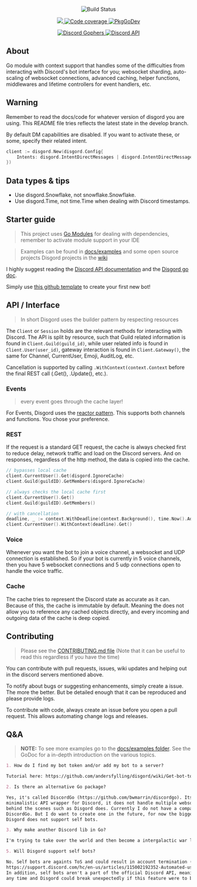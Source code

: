 <div align='center'>
  <img src="/docs/disgord-draft-8.jpeg" alt='Build Status' />
  <p>
    <a href="https://codecov.io/gh/andersfylling/disgord">
      <img src="https://codecov.io/gh/andersfylling/disgord/branch/develop/graph/badge.svg" />
    </a>
    <a href='https://goreportcard.com/report/github.com/andersfylling/disgord'>
      <img src='https://goreportcard.com/badge/github.com/andersfylling/disgord' alt='Code coverage' />
    </a>
    <a href='https://pkg.go.dev/github.com/andersfylling/disgord'>
      <img src="https://pkg.go.dev/badge/andersfylling/disgord" alt="PkgGoDev">
    </a>
  </p>
  <p>
    <a href='https://discord.gg/fQgmBg'>
      <img src='https://img.shields.io/badge/Discord%20Gophers-%23disgord-blue.svg' alt='Discord Gophers' />
    </a>
    <a href='https://discord.gg/HBTHbme'>
      <img src='https://img.shields.io/badge/Discord%20API-%23disgord-blue.svg' alt='Discord API' />
    </a>
  </p>
</div>

## About
Go module with context support that handles some of the difficulties from interacting with Discord's bot interface for you; websocket sharding, auto-scaling of websocket connections, advanced caching, helper functions, middlewares and lifetime controllers for event handlers, etc.

## Warning
Remember to read the docs/code for whatever version of disgord you are using. This README file tries reflects the latest state in the develop branch.

By default DM capabilities are disabled. If you want to activate these, or some, specify their related intent.
```go
client := disgord.New(disgord.Config{
    Intents: disgord.IntentDirectMessages | disgord.IntentDirectMessageReactions | disgord.IntentDirectMessageTyping,
})
```

## Data types & tips
 - Use disgord.Snowflake, not snowflake.Snowflake.
 - Use disgord.Time, not time.Time when dealing with Discord timestamps.

## Starter guide
> This project uses [Go Modules](https://github.com/golang/go/wiki/Modules) for dealing with dependencies, remember to activate module support in your IDE

> Examples can be found in [docs/examples](docs/examples) and some open source projects Disgord projects in the [wiki](https://github.com/andersfylling/disgord/wiki/A-few-Disgord-Projects)

I highly suggest reading the [Discord API documentation](https://discord.com/developers/docs/intro) and the [Disgord go doc](https://pkg.go.dev/github.com/andersfylling/disgord?tab=doc).

Simply use [this github template](https://github.com/andersfylling/disgord-starter) to create your first new bot!


## API / Interface

> In short Disgord uses the builder pattern by respecting resources

The `Client` or `Session` holds are the relevant methods for interacting with Discord. The API is split by resource, such that Guild related information is found in `Client.Guild(guild_id)`, while user related info is found in `Client.User(user_id)`, gateway interaction is found in `Client.Gateway()`, the same for Channel, CurrentUser, Emoji, AuditLog, etc.

Cancellation is supported by calling `.WithContext(context.Context` before the final REST call (.Get(), .Update(), etc.).

### Events

> every event goes through the cache layer!

For Events, Disgord uses the [reactor pattern](https://dzone.com/articles/understanding-reactor-pattern-thread-based-and-eve). This supports both channels and functions. You chose your preference.

### REST
If the request is a standard GET request, the cache is always checked first to reduce delay, network traffic and load on the Discord servers. And on responses, regardless of the http method, the data is copied into the cache.

```go
// bypasses local cache
client.CurrentUser().Get(disgord.IgnoreCache)
client.Guild(guildID).GetMembers(disgord.IgnoreCache)

// always checks the local cache first
client.CurrentUser().Get()
client.Guild(guildID).GetMembers()

// with cancellation
deadline, _ := context.WithDeadline(context.Background(), time.Now().Add(2*time.Second))
client.CurrentUser().WithContext(deadline).Get()
```

### Voice
Whenever you want the bot to join a voice channel, a websocket and UDP connection is established. So if your bot is currently in 5 voice channels, then you have 5 websocket connections and 5 udp connections open to handle the voice traffic.

### Cache
The cache tries to represent the Discord state as accurate as it can. Because of this, the cache is immutable by default. Meaning the does not allow you to reference any cached objects directly, and every incoming and outgoing data of the cache is deep copied.

## Contributing
> Please see the [CONTRIBUTING.md file](CONTRIBUTING.md) (Note that it can be useful to read this regardless if you have the time)

You can contribute with pull requests, issues, wiki updates and helping out in the discord servers mentioned above.

To notify about bugs or suggesting enhancements, simply create a issue. The more the better. But be detailed enough that it can be reproduced and please provide logs.

To contribute with code, always create an issue before you open a pull request. This allows automating change logs and releases.

## Q&A
> **NOTE:** To see more examples go to the [docs/examples folder](docs/examples). See the GoDoc for a in-depth introduction on the various topics.

```Markdown
1. How do I find my bot token and/or add my bot to a server?

Tutorial here: https://github.com/andersfylling/disgord/wiki/Get-bot-token-and-add-it-to-a-server
```

```Markdown
2. Is there an alternative Go package?

Yes, it's called DiscordGo (https://github.com/bwmarrin/discordgo). Its purpose is to provide a 
minimalistic API wrapper for Discord, it does not handle multiple websocket sharding, scaling, etc. 
behind the scenes such as Disgord does. Currently I do not have a comparison chart of Disgord and 
DiscordGo. But I do want to create one in the future, for now the biggest difference is that 
Disgord does not support self bots.
```

```Markdown
3. Why make another Discord lib in Go?

I'm trying to take over the world and then become a intergalactic war lord. Have to start somewhere.
```

```Markdown
5. Will Disgord support self bots?

No. Self bots are againts ToS and could result in account termination (see
https://support.discord.com/hc/en-us/articles/115002192352-Automated-user-accounts-self-bots-). 
In addition, self bots aren't a part of the official Discord API, meaning support could change at
any time and Disgord could break unexpectedly if this feature were to be added.
```

